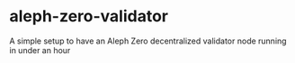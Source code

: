 # aleph-zero-validator
 A simple setup to have an Aleph Zero decentralized validator node running in under an hour
